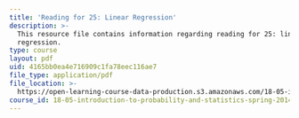 ```yaml
---
title: 'Reading for 25: Linear Regression'
description: >-
  This resource file contains information regarding reading for 25: linear
  regression.
type: course
layout: pdf
uid: 4165bb0ea4e716909c1fa78eec116ae7
file_type: application/pdf
file_location: >-
  https://open-learning-course-data-production.s3.amazonaws.com/18-05-introduction-to-probability-and-statistics-spring-2014/4165bb0ea4e716909c1fa78eec116ae7_MIT18_05S14_Reading25.pdf
course_id: 18-05-introduction-to-probability-and-statistics-spring-2014
---
```

